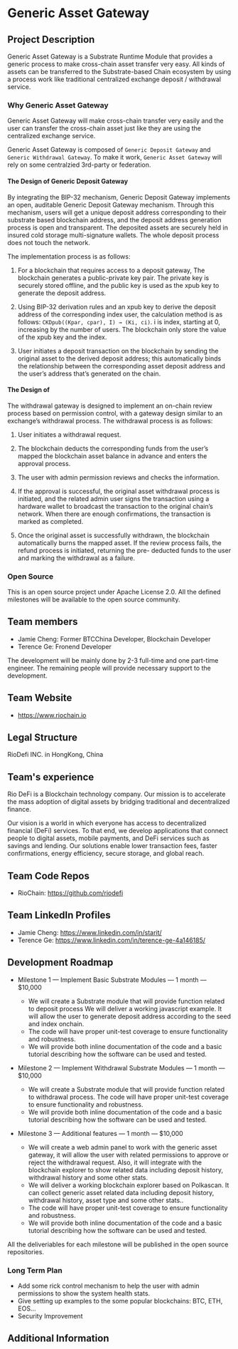 # Generic Asset Gateway

## Project Description
Generic Asset Gateway is a Substrate Runtime Module that provides a generic process to make cross-chain asset transfer very easy. All kinds of assets can be transferred to the Substrate-based Chain ecosystem by using a process work like traditional centralized exchange deposit / withdrawal service. 

### Why Generic Asset Gateway

Generic Asset Gateway will make cross-chain transfer very easily and the user can transfer the cross-chain asset just like they are using the centralized exchange service.

Generic Asset Gateway is composed of `Generic Deposit Gateway` and `Generic Withdrawal Gateway`. To make it work, `Generic Asset Gateway` will rely on some centralzied 3rd-party or federation. 

#### The Design of Generic Deposit Gateway
By integrating the BIP-32 mechanism, Generic Deposit Gateway implements an open, auditable Generic Deposit Gateway mechanism. Through this mechanism, users will get a unique deposit address corresponding to their substrate based blockchain address, and the deposit address generation process is open and transparent. The deposited assets are securely held in insured cold storage multi-signature wallets. The whole deposit process does not touch the network.

The implementation process is as follows:

1. For a blockchain that requires access to a deposit gateway, The blockchain generates a public-private key pair. The private key is securely stored offline, and the public key is used as the xpub key to generate the deposit address.

2. Using BIP-32 derivation rules and an xpub key to derive the deposit address of the corresponding index user, the calculation method is as follows: `CKDpub((Kpar, cpar), I) → (Ki, ci)`. i is index, starting at 0, increasing by the number of users. The blockchain only store the value of the xpub key and the index. 

3. User initiates a deposit transaction on the blockchain by sending the original asset to the derived deposit address; this automatically binds the relationship between the corresponding asset deposit address and the user’s address that’s generated on the chain.


#### The Design of 
The withdrawal gateway is designed to implement an on-chain review process based on permission control, with a gateway design similar to an exchange’s withdrawal process. The withdrawal process is as follows:

1. User initiates a withdrawal request.

2. The blockchain deducts the corresponding funds from the user’s mapped the blockchain 
asset balance in advance and enters the approval process.

3. The user with admin permission  reviews and checks the information.

4. If the approval is successful, the original asset withdrawal process is initiated,
    and the related admin user signs the transaction using a hardware wallet to broadcast the transaction to the original chain’s network. When there are enough confirmations, the transaction is marked as completed.

5. Once the original asset is successfully withdrawn, the blockchain automatically burns the mapped asset. If the review process fails, the refund process is initiated, returning the pre- deducted funds to the user and marking the withdrawal as a failure.


### Open Source

This is an open source project under Apache License 2.0. All the defined milestones will be available to the open source community.

## Team members

* Jamie Cheng: Former BTCChina Developer, Blockchain Developer
* Terence Ge: Fronend Developer

The development will be mainly done by 2-3 full-time and one part-time engineer. The remaining people will provide necessary support to the development.

## Team Website	
* https://www.riochain.io

## Legal Structure 
RioDefi INC. in HongKong, China

## Team's experience

Rio DeFi is a Blockchain technology company. Our mission is to accelerate the mass adoption of digital assets by bridging traditional and decentralized finance.

Our vision is a world in which everyone has access to decentralized financial (DeFi) services. To that end, we develop applications that connect people to digital assets, mobile payments, and DeFi services such as savings and lending. Our solutions enable lower transaction fees, faster confirmations, energy efficiency, secure storage, and global reach.

## Team Code Repos
- RioChain: https://github.com/riodefi

## Team LinkedIn Profiles
* Jamie Cheng: https://www.linkedin.com/in/starit/
* Terence Ge: https://www.linkedin.com/in/terence-ge-4a146185/


## Development Roadmap

- Milestone 1 — Implement Basic Substrate Modules — 1 month — $10,000
  - We will create a Substrate module that will provide function related to deposit process
We will deliver a working javascript example. It will allow the user to generate deposit address according to the seed and index onchain.
  - The code will have proper unit-test coverage to ensure functionality and robustness.
  - We will provide both inline documentation of the code and a basic tutorial describing how the software can be used and tested.

- Milestone 2 — Implement Withdrawal Substrate Modules  — 1 month — $10,000
  - We will create a Substrate module that will provide function related to withdrawal process.
The code will have proper unit-test coverage to ensure functionality and robustness.
  - We will provide both inline documentation of the code and a basic tutorial describing how the software can be used and tested.


- Milestone 3 — Additional features — 1 month — $10,000
  - We will create a web admin panel to work with the generic asset gateway, it will allow the user with related permissions to approve or reject the withdrawal request. Also, it will integrate with the blockchain explorer to show related data including deposit history, withdrawal history and some other stats.
  - We will deliver a working blockchain explorer based on Polkascan. It can collect generic asset related data including deposit history, withdrawal history, asset type and some other stats..
  - The code will have proper unit-test coverage to ensure functionality and robustness.
  - We will provide both inline documentation of the code and a basic tutorial describing how the software can be used and tested.

All the deliveriables for each milestone will be published in the open source repositories.

### Long Term Plan

- Add some rick control mechanism to help the user with admin permissions to show the system health stats.
- Give setting up examples to the some popular blockchains: BTC, ETH, EOS…
- Security Improvement

## Additional Information
